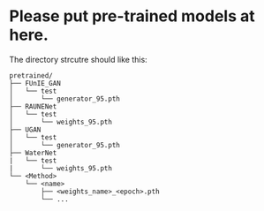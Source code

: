 # Please put pre-trained models at here.

The directory strcutre should like this:
```
pretrained/
├── FUnIE_GAN
│   └── test
│       └── generator_95.pth
├── RAUNENet
│   └── test
│       └── weights_95.pth
├── UGAN
│   └── test
│       └── generator_95.pth
├── WaterNet
|   └── test
|       └── weights_95.pth
└── <Method>
    └── <name>
        ├── <weights_name>_<epoch>.pth
        └── ...
```
